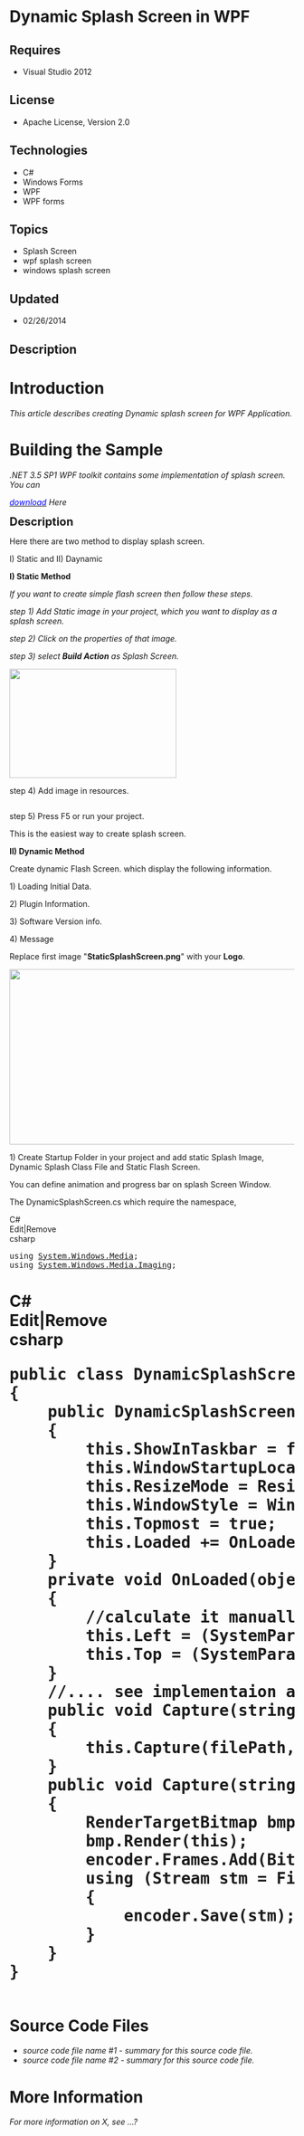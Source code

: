 # Dynamic Splash Screen in WPF
## Requires
- Visual Studio 2012
## License
- Apache License, Version 2.0
## Technologies
- C#
- Windows Forms
- WPF
- WPF forms
## Topics
- Splash Screen
- wpf splash screen
- windows splash screen
## Updated
- 02/26/2014
## Description

<h1>Introduction</h1>
<p><em>This article describes creating Dynamic splash screen for WPF Application.<br>
</em></p>
<h1><span>Building the Sample</span></h1>
<p><em>.NET 3.5 SP1 WPF toolkit contains some implementation of splash screen. You can
</em></p>
<p><em><a href="https://wpf.codeplex.com/releases/view/14962"><span style="color:#0000ff">download</span></a> Here<br>
</em></p>
<p><span style="font-size:20px; font-weight:bold">Description</span></p>
<p>Here there are two method to display splash screen.</p>
<p>I) Static and II) Daynamic</p>
<p><strong>I) Static Method <br>
</strong></p>
<p><em>If you want to create simple flash screen then follow these steps.</em></p>
<p><em>step 1) Add Static image in your project, which you want to display as a splash screen.</em></p>
<p><em>step 2) Click on the properties of that image.</em></p>
<p><em>step 3) select <strong>Build Action</strong> as Splash Screen.</em></p>
<p><em><img id="109414" src="109414-splash.jpg" alt="" width="295" height="193"><br>
</em></p>
<p>step 4) Add image in resources.</p>
<p><img id="109415" src="109415-resources.jpg" alt=""></p>
<p>step 5) Press F5 or run your project.</p>
<p>This is the easiest way to create splash screen.</p>
<p><strong>II) Dynamic Method</strong></p>
<p>Create dynamic Flash Screen. which display the following information.</p>
<p>1) Loading Initial Data.</p>
<p>2) Plugin Information.</p>
<p>3) Software Version info.</p>
<p>4) Message</p>
<p>Replace first image &quot;<strong>StaticSplashScreen.png</strong>&quot; with your <strong>
Logo</strong>.</p>
<p><img id="109468" src="109468-doc2pdf.gif" alt="" width="506" height="310"></p>
<p>1) Create Startup Folder in your project and add static Splash Image, Dynamic Splash Class File and Static Flash Screen.</p>
<p>You can define animation and progress bar on splash Screen Window.</p>
<p>The DynamicSplashScreen.cs which require the namespace,</p>
<div class="scriptcode">
<div class="pluginEditHolder" pluginCommand="mceScriptCode">
<div class="title"><span>C#</span></div>
<div class="pluginLinkHolder"><span class="pluginEditHolderLink">Edit</span>|<span class="pluginRemoveHolderLink">Remove</span></div>
<span class="hidden">csharp</span>

<div class="preview">
<pre class="csharp"><span class="cs__keyword">using</span>&nbsp;<a class="libraryLink" href="http://msdn.microsoft.com/en-US/library/System.Windows.Media.aspx" target="_blank" title="Auto generated link to System.Windows.Media">System.Windows.Media</a>;&nbsp;
<span class="cs__keyword">using</span>&nbsp;<a class="libraryLink" href="http://msdn.microsoft.com/en-US/library/System.Windows.Media.Imaging.aspx" target="_blank" title="Auto generated link to System.Windows.Media.Imaging">System.Windows.Media.Imaging</a>;</pre>
</div>
</div>
</div>
<h1><span>
<div class="scriptcode">
<div class="pluginEditHolder" pluginCommand="mceScriptCode">
<div class="title"><span>C#</span></div>
<div class="pluginLinkHolder"><span class="pluginEditHolderLink">Edit</span>|<span class="pluginRemoveHolderLink">Remove</span></div>
<span class="hidden">csharp</span>

<div class="preview">
<pre class="csharp"><span class="cs__keyword">public</span>&nbsp;<span class="cs__keyword">class</span>&nbsp;DynamicSplashScreen:Window&nbsp;
{&nbsp;
&nbsp;&nbsp;&nbsp;&nbsp;<span class="cs__keyword">public</span>&nbsp;DynamicSplashScreen()&nbsp;
&nbsp;&nbsp;&nbsp;&nbsp;{&nbsp;
&nbsp;&nbsp;&nbsp;&nbsp;&nbsp;&nbsp;&nbsp;&nbsp;<span class="cs__keyword">this</span>.ShowInTaskbar&nbsp;=&nbsp;<span class="cs__keyword">false</span>;&nbsp;
&nbsp;&nbsp;&nbsp;&nbsp;&nbsp;&nbsp;&nbsp;&nbsp;<span class="cs__keyword">this</span>.WindowStartupLocation&nbsp;=&nbsp;WindowStartupLocation.Manual;&nbsp;
&nbsp;&nbsp;&nbsp;&nbsp;&nbsp;&nbsp;&nbsp;&nbsp;<span class="cs__keyword">this</span>.ResizeMode&nbsp;=&nbsp;ResizeMode.NoResize;&nbsp;
&nbsp;&nbsp;&nbsp;&nbsp;&nbsp;&nbsp;&nbsp;&nbsp;<span class="cs__keyword">this</span>.WindowStyle&nbsp;=&nbsp;WindowStyle.None;&nbsp;
&nbsp;&nbsp;&nbsp;&nbsp;&nbsp;&nbsp;&nbsp;&nbsp;<span class="cs__keyword">this</span>.Topmost&nbsp;=&nbsp;<span class="cs__keyword">true</span>;&nbsp;
&nbsp;&nbsp;&nbsp;&nbsp;&nbsp;&nbsp;&nbsp;&nbsp;<span class="cs__keyword">this</span>.Loaded&nbsp;&#43;=&nbsp;OnLoaded;&nbsp;
&nbsp;&nbsp;&nbsp;&nbsp;}&nbsp;
&nbsp;&nbsp;&nbsp;&nbsp;<span class="cs__keyword">private</span>&nbsp;<span class="cs__keyword">void</span>&nbsp;OnLoaded(<span class="cs__keyword">object</span>&nbsp;sender,&nbsp;RoutedEventArgs&nbsp;e)&nbsp;
&nbsp;&nbsp;&nbsp;&nbsp;{&nbsp;
&nbsp;&nbsp;&nbsp;&nbsp;&nbsp;&nbsp;&nbsp;&nbsp;<span class="cs__com">//calculate&nbsp;it&nbsp;manually&nbsp;since&nbsp;CenterScreen&nbsp;substracts&nbsp;taskbar&nbsp;height&nbsp;from&nbsp;available&nbsp;area</span>&nbsp;
&nbsp;&nbsp;&nbsp;&nbsp;&nbsp;&nbsp;&nbsp;&nbsp;<span class="cs__keyword">this</span>.Left&nbsp;=&nbsp;(SystemParameters.PrimaryScreenWidth&nbsp;-&nbsp;<span class="cs__keyword">this</span>.Width)&nbsp;/&nbsp;<span class="cs__number">2</span>;&nbsp;
&nbsp;&nbsp;&nbsp;&nbsp;&nbsp;&nbsp;&nbsp;&nbsp;<span class="cs__keyword">this</span>.Top&nbsp;=&nbsp;(SystemParameters.PrimaryScreenHeight&nbsp;-&nbsp;<span class="cs__keyword">this</span>.Height)&nbsp;/&nbsp;<span class="cs__number">2</span>;&nbsp;
&nbsp;&nbsp;&nbsp;&nbsp;}&nbsp;
&nbsp;&nbsp;&nbsp;&nbsp;<span class="cs__com">//....&nbsp;see&nbsp;implementaion&nbsp;above&nbsp;..</span>&nbsp;
&nbsp;&nbsp;&nbsp;&nbsp;<span class="cs__keyword">public</span>&nbsp;<span class="cs__keyword">void</span>&nbsp;Capture(<span class="cs__keyword">string</span>&nbsp;filePath)&nbsp;
&nbsp;&nbsp;&nbsp;&nbsp;{&nbsp;
&nbsp;&nbsp;&nbsp;&nbsp;&nbsp;&nbsp;&nbsp;&nbsp;<span class="cs__keyword">this</span>.Capture(filePath,&nbsp;<span class="cs__keyword">new</span>&nbsp;PngBitmapEncoder());&nbsp;
&nbsp;&nbsp;&nbsp;&nbsp;}&nbsp;
&nbsp;&nbsp;&nbsp;&nbsp;<span class="cs__keyword">public</span>&nbsp;<span class="cs__keyword">void</span>&nbsp;Capture(<span class="cs__keyword">string</span>&nbsp;filePath,&nbsp;BitmapEncoder&nbsp;encoder)&nbsp;
&nbsp;&nbsp;&nbsp;&nbsp;{&nbsp;
&nbsp;&nbsp;&nbsp;&nbsp;&nbsp;&nbsp;&nbsp;&nbsp;RenderTargetBitmap&nbsp;bmp&nbsp;=&nbsp;<span class="cs__keyword">new</span>&nbsp;RenderTargetBitmap((<span class="cs__keyword">int</span>)<span class="cs__keyword">this</span>.Width,&nbsp;(<span class="cs__keyword">int</span>)<span class="cs__keyword">this</span>.Height,&nbsp;<span class="cs__number">96</span>,&nbsp;<span class="cs__number">96</span>,&nbsp;PixelFormats.Pbgra32);&nbsp;
&nbsp;&nbsp;&nbsp;&nbsp;&nbsp;&nbsp;&nbsp;&nbsp;bmp.Render(<span class="cs__keyword">this</span>);&nbsp;
&nbsp;&nbsp;&nbsp;&nbsp;&nbsp;&nbsp;&nbsp;&nbsp;encoder.Frames.Add(BitmapFrame.Create(bmp));&nbsp;
&nbsp;&nbsp;&nbsp;&nbsp;&nbsp;&nbsp;&nbsp;&nbsp;<span class="cs__keyword">using</span>&nbsp;(Stream&nbsp;stm&nbsp;=&nbsp;File.Create(filePath))&nbsp;
&nbsp;&nbsp;&nbsp;&nbsp;&nbsp;&nbsp;&nbsp;&nbsp;{&nbsp;
&nbsp;&nbsp;&nbsp;&nbsp;&nbsp;&nbsp;&nbsp;&nbsp;&nbsp;&nbsp;&nbsp;&nbsp;encoder.Save(stm);&nbsp;
&nbsp;&nbsp;&nbsp;&nbsp;&nbsp;&nbsp;&nbsp;&nbsp;}&nbsp;
&nbsp;&nbsp;&nbsp;&nbsp;}&nbsp;
}</pre>
</div>
</div>
</div>
</span><em></em><br>
<span>Source Code Files</span></h1>
<ul>
<li><em>source code file name #1 - summary for this source code file.</em> </li><li><em><em>source code file name #2 - summary for this source code file.</em></em>
</li></ul>
<h1>More Information</h1>
<p><em>For more information on X, see ...?</em></p>
